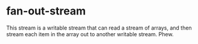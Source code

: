 fan-out-stream
==============

This stream is a writable stream that can read a stream of arrays, and then stream each item in the array out to another writable stream.  Phew.
